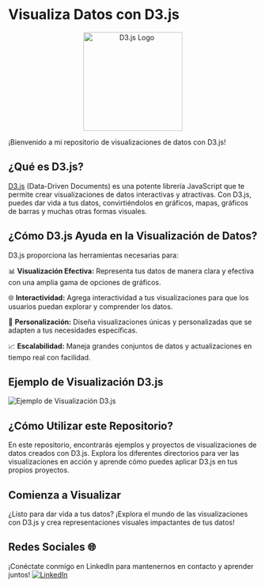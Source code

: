 # Visualiza Datos con D3.js

<p align="center">
  <img src="https://cdn.icon-icons.com/icons2/2415/PNG/512/djs_plain_logo_icon_146568.png" alt="D3.js Logo" width="200">
</p>

¡Bienvenido a mi repositorio de visualizaciones de datos con D3.js!

## ¿Qué es D3.js?

[D3.js](https://d3js.org/) (Data-Driven Documents) es una potente librería JavaScript que te permite crear visualizaciones de datos interactivas y atractivas. Con D3.js, puedes dar vida a tus datos, convirtiéndolos en gráficos, mapas, gráficos de barras y muchas otras formas visuales.

## ¿Cómo D3.js Ayuda en la Visualización de Datos?

D3.js proporciona las herramientas necesarias para:

📊 **Visualización Efectiva:** Representa tus datos de manera clara y efectiva con una amplia gama de opciones de gráficos.

🌐 **Interactividad:** Agrega interactividad a tus visualizaciones para que los usuarios puedan explorar y comprender los datos.

🎨 **Personalización:** Diseña visualizaciones únicas y personalizadas que se adapten a tus necesidades específicas.

📈 **Escalabilidad:** Maneja grandes conjuntos de datos y actualizaciones en tiempo real con facilidad.

## Ejemplo de Visualización D3.js

![Ejemplo de Visualización D3.js](https://pymstatic.com/9270/conversions/tipos-de-graficas-wide_webp.webp)

## ¿Cómo Utilizar este Repositorio?

En este repositorio, encontrarás ejemplos y proyectos de visualizaciones de datos creados con D3.js. Explora los diferentes directorios para ver las visualizaciones en acción y aprende cómo puedes aplicar D3.js en tus propios proyectos.

## Comienza a Visualizar

¿Listo para dar vida a tus datos? ¡Explora el mundo de las visualizaciones con D3.js y crea representaciones visuales impactantes de tus datos!

## Redes Sociales 🌐
¡Conéctate conmigo en LinkedIn para mantenernos en contacto y aprender juntos!
[![LinkedIn](https://img.shields.io/badge/LinkedIn-Juan%20Roberto%20Garc%C3%ADa%20G%C3%B3mez-blue)](https://www.linkedin.com/in/juan-roberto-garc%C3%ADa-g%C3%B3mez-41880b200/)
